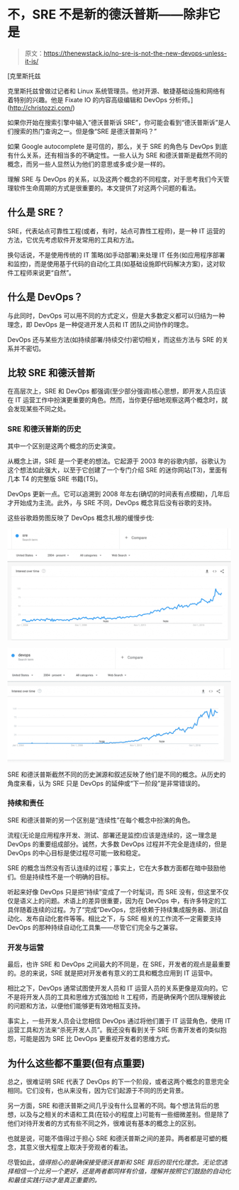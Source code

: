 # 不，SRE 不是新的德沃普斯——除非它是

> 原文：<https://thenewstack.io/no-sre-is-not-the-new-devops-unless-it-is/>

[](http://christozzi.com/)

 [克里斯托兹

克里斯托兹曾做过记者和 Linux 系统管理员。他对开源、敏捷基础设施和网络有着特别的兴趣。他是 Fixate IO 的内容高级编辑和 DevOps 分析师。](http://christozzi.com/) [](http://christozzi.com/)

如果你开始在搜索引擎中输入“德沃普斯诉 SRE”，你可能会看到“德沃普斯诉”是人们搜索的热门查询之一。但是像“SRE 是德沃普斯吗？”

如果 Google autocomplete 是可信的，那么，关于 SRE 的角色与 DevOps 到底有什么关系，还有相当多的不确定性。一些人认为 SRE 和德沃普斯是截然不同的概念，而另一些人显然认为他们的意思或多或少是一样的。

理解 SRE 与 DevOps 的关系，以及这两个概念的不同程度，对于思考我们今天管理软件生命周期的方式是很重要的。本文提供了对这两个问题的看法。

## **什么是 SRE？**

SRE，代表站点可靠性工程(或者，有时，站点可靠性工程师)，是一种 IT 运营的方法，它优先考虑软件开发常用的工具和方法。

换句话说，不是使用传统的 IT 策略(如手动部署)来处理 IT 任务(如应用程序部署和监控)，而是使用基于代码的自动化工具(如基础设施即代码解决方案)，这对软件工程师来说更“自然”。

## **什么是 DevOps？**

与此同时，DevOps 可以用不同的方式定义，但是大多数定义都可以归结为一种理念，即 DevOps 是一种促进开发人员和 IT 团队之间协作的理念。

DevOps 还与某些方法(如持续部署/持续交付)密切相关，而这些方法与 SRE 的关系并不密切。

## **比较 SRE 和德沃普斯**

在高层次上，SRE 和 DevOps 都强调(至少部分强调)核心思想，即开发人员应该在 IT 运营工作中扮演更重要的角色。然而，当你更仔细地观察这两个概念时，就会发现某些不同之处。

### **SRE 和德沃普斯的历史**

其中一个区别是这两个概念的历史演变。

从概念上讲，SRE 是一个更老的想法。它起源于 2003 年的谷歌内部，谷歌认为这个想法如此强大，以至于它创建了一个专门介绍 SRE 的迷你网站(T3)，里面有几本 T4 的完整版 SRE 书籍(T5)。

DevOps 更新一点。它可以追溯到 2008 年左右(确切的时间表有点模糊)，几年后才开始成为主流。此外，与 SRE 不同，DevOps 概念背后没有谷歌的支持。

这些谷歌趋势图反映了 DevOps 概念扎根的缓慢步伐:

[![](img/deb4857f3f1674eac0e949f7e40dafa5.png)](https://cdn.thenewstack.io/media/2020/11/304ff61f-image1.png)

[![](img/1e713973a2e37bd09bb7e422ecf9bd6e.png)](https://cdn.thenewstack.io/media/2020/11/43d8eb83-image2.png)

SRE 和德沃普斯截然不同的历史渊源和叙述反映了他们是不同的概念。从历史的角度来看，认为 SRE 只是 DevOps 的延伸或“下一阶段”是非常错误的。

### **持续和责任**

SRE 和德沃普斯的另一个区别是“连续性”在每个概念中扮演的角色。

流程(无论是应用程序开发、测试、部署还是监控)应该是连续的，这一理念是 DevOps 的重要组成部分。诚然，大多数 DevOps 过程并不完全是连续的，但是 DevOps 的中心目标是使过程尽可能一致和稳定。

SRE 的概念当然没有否认连续的过程；事实上，它在大多数方面都在暗中鼓励他们。但是持续性不是一个明确的目标。

听起来好像 DevOps 只是把“持续”变成了一个时髦词，而 SRE 没有，但这里不仅仅是语义上的问题。术语上的差异很重要，因为在 DevOps 中，有许多特定的工具伴随着连续的过程。为了“完成”DevOps，您将依赖于持续集成服务器、测试自动化、发布自动化套件等等。相比之下，与 SRE 相关的工作流不一定需要支持 DevOps 的那种持续自动化工具集——尽管它们完全与之兼容。

### **开发与运营**

最后，也许 SRE 和 DevOps 之间最大的不同是，在 SRE，开发者的观点是最重要的。总的来说，SRE 就是把对开发者有意义的工具和概念应用到 IT 运营中。

相比之下，DevOps 通常试图使开发人员和 IT 运营人员的关系更像是双向的。它不是将开发人员的工具和思维方式强加给 It 工程师，而是确保两个团队理解彼此的问题和方法，以便他们能够更有效地相互支持。

事实上，一些开发人员会让您相信 DevOps 通过将他们置于 IT 运营角色，使用 IT 运营工具和方法来“杀死开发人员”。我还没有看到关于 SRE 伤害开发者的类似抱怨，可能是因为 SRE 比 DevOps 更重视开发者的思维方式。

## **为什么这些都不重要(但有点重要)**

总之，很难证明 SRE 代表了 DevOps 的下一个阶段，或者这两个概念的意思完全相同。它们没有，也从来没有，因为它们起源于不同的历史背景。

另一方面，SRE 和德沃普斯之间几乎没有什么显著的不同。每个想法背后的思想，以及与之相关的术语和工具(在较小的程度上)可能有一些细微差别。但是除了他们对待开发者的方式有些不同之外，很难说有基本的概念上的区别。

也就是说，可能不值得过于担心 SRE 和德沃普斯之间的差异。两者都是可塑的概念，其意义很大程度上取决于旁观者的看法。

尽管如此，*值得担心的是确保接受德沃普斯和 SRE 背后的现代化理念。无论您选择相信一个比另一个更好，还是两者都同样有价值，理解并按照它们鼓励的自动化和最佳实践行动才是真正重要的。*

<svg xmlns:xlink="http://www.w3.org/1999/xlink" viewBox="0 0 68 31" version="1.1"><title>Group</title> <desc>Created with Sketch.</desc></svg>